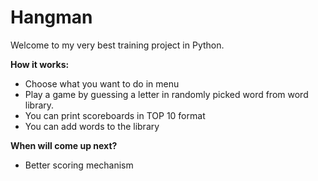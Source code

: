 # Hangman

Welcome to my very best training project in Python.

**How it works:**
- Choose what you want to do in menu
- Play a game by guessing a letter in randomly picked word from word library.
- You can print scoreboards in TOP 10 format
- You can add words to the library

**When will come up next?**
- Better scoring mechanism
